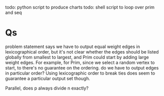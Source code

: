 todo: python script to produce charts
todo: shell script to loop over prim and seq

# Qs


problem statement says we have to output equal weight edges in lexicographical order,
but it's not clear whether the edges should be listed globally from smallest to largest, and Prim could start by adding large weight edges.  For example, for Prim, since we select a random vertex to start, to there's no guarantee on the ordering.
do we have to output edges in particular order?  Using lexicographic order to break ties does seem to guarantee a particular output set though.

Parallel, does p always divide n exactly?